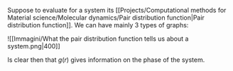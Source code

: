 Suppose to evaluate for a system its [[Projects/Computational methods for Material science/Molecular dynamics/Pair distribution function|Pair distribution function]].
We can have mainly 3 types of graphs:

![[Immagini/What the pair distribution function tells us about a system.png|400]]

Is clear then that $g(r)$ gives information on the phase of the system.
